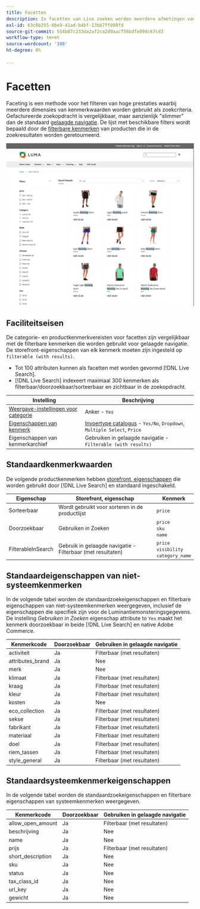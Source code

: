 ```yaml
---
title: Facetten
description: In facetten van Live zoeken worden meerdere afmetingen van kenmerkwaarden gebruikt als zoekcriteria.
exl-id: 63c0b255-6be9-41ad-b4bf-13bb7ff098fd
source-git-commit: 554b07c233da2af2ca2d9aacf56bdfe09dc67cd3
workflow-type: tm+mt
source-wordcount: '388'
ht-degree: 0%

---
```


# Facetten

Faceting is een methode voor het filteren van hoge prestaties waarbij meerdere dimensies van kenmerkwaarden worden gebruikt als zoekcriteria. Gefactureerde zoekopdracht is vergelijkbaar, maar aanzienlijk &quot;slimmer&quot; dan de standaard [gelaagde navigatie](https://docs.magento.com/user-guide/catalog/navigation-layered.html). De lijst met beschikbare filters wordt bepaald door de [filterbare kenmerken](https://docs.magento.com/user-guide/catalog/navigation-layered-filterable-attributes.html) van producten die in de zoekresultaten worden geretourneerd.

![Gefilterde zoekresultaten](assets/storefront-search-results-run.png)

## Faciliteitseisen

De categorie- en productkenmerkvereisten voor facetten zijn vergelijkbaar met de filterbare kenmerken die worden gebruikt voor gelaagde navigatie. De storefront-eigenschappen van elk kenmerk moeten zijn ingesteld op `filterable (with results)`.

* Tot 100 attributen kunnen als facetten met worden gevormd [!DNL Live Search].
* [!DNL Live Search] indexeert maximaal 300 kenmerken als filterbaar/doorzoekbaar/sorteerbaar en zichtbaar in de zoekopdracht.

| Instelling | Beschrijving |
|--- |--- |
| [Weergave-instellingen voor categorie](https://docs.magento.com/user-guide/catalog/categories-display-settings.html) | Anker - `Yes` |
| [Eigenschappen van kenmerk](https://docs.magento.com/user-guide/stores/attribute-product-create.html) | [Invoertype catalogus](https://docs.magento.com/user-guide/stores/attributes-input-types.html) - `Yes/No`, `Dropdown`, `Multiple Select`, `Price` |
| Eigenschappen van kenmerkarchief | Gebruiken in gelaagde navigatie - `Filterable (with results)` |

## Standaardkenmerkwaarden

De volgende productkenmerken hebben [storefront, eigenschappen](https://docs.magento.com/user-guide/stores/attributes-product.html) die worden gebruikt door [!DNL Live Search] en standaard ingeschakeld.

| Eigenschap | Storefront, eigenschap | Kenmerk |
|---|---|---|
| Sorteerbaar | Wordt gebruikt voor sorteren in de productlijst | `price` |
| Doorzoekbaar | Gebruiken in Zoeken | `price` <br />`sku`<br />`name` |
| FilterableInSearch | Gebruik in gelaagde navigatie - Filterbaar (met resultaten) | `price`<br />`visibility`<br />`category_name` |

## Standaardeigenschappen van niet-systeemkenmerken

In de volgende tabel worden de standaardzoekeigenschappen en filterbare eigenschappen van niet-systeemkenmerken weergegeven, inclusief de eigenschappen die specifiek zijn voor de Luminantiemonsteringsgegevens. De instelling *Gebruiken in Zoeken* eigenschap attribute to `Yes` maakt het kenmerk doorzoekbaar in beide [!DNL Live Search] en native Adobe Commerce.

| Kenmerkcode | Doorzoekbaar | Gebruiken in gelaagde navigatie |
|--- |--- |--- |
| activiteit | Ja | Filterbaar (met resultaten) |
| attributes_brand | Ja | Nee |
| merk | Ja | Nee |
| klimaat | Ja | Filterbaar (met resultaten) |
| kraag | Ja | Filterbaar (met resultaten) |
| kleur | Ja | Filterbaar (met resultaten) |
| kosten | Ja | Nee |
| eco_collection | Ja | Filterbaar (met resultaten) |
| sekse | Ja | Filterbaar (met resultaten) |
| fabrikant | Ja | Filterbaar (met resultaten) |
| materiaal | Ja | Filterbaar (met resultaten) |
| doel | Ja | Filterbaar (met resultaten) |
| riem_tassen | Ja | Filterbaar (met resultaten) |
| style_general | Ja | Filterbaar (met resultaten) |

## Standaardsysteemkenmerkeigenschappen

In de volgende tabel worden de standaardzoekeigenschappen en filterbare eigenschappen van systeemkenmerken weergegeven.

| Kenmerkcode | Doorzoekbaar | Gebruiken in gelaagde navigatie |
|--- |--- |--- |
| allow_open_amount | Ja | Filterbaar (met resultaten) |
| beschrijving | Ja | Nee |
| name | Ja | Nee |
| prijs | Ja | Filterbaar (met resultaten) |
| short_description | Ja | Nee |
| sku | Ja | Nee |
| status | Ja | Nee |
| tax_class_id | Ja | Nee |
| url_key | Ja | Nee |
| gewicht | Ja | Nee |
